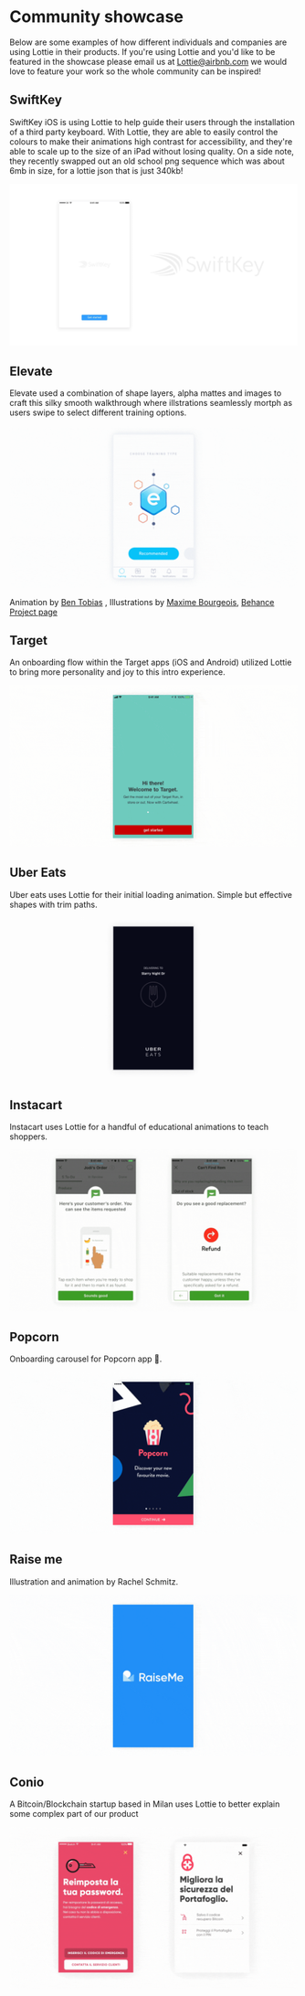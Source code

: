 # Community showcase

Below are some examples of how different individuals and companies are using Lottie in their products. If you're using Lottie and you'd like to be featured in the showcase please email us at [Lottie@airbnb.com](Lottie@airbnb.com) we would love to feature your work so the whole community can be inspired!


## SwiftKey

SwiftKey iOS is using Lottie to help guide their users through the installation of a third party keyboard. With Lottie, they are able to easily control the colours to make their animations high contrast for accessibility, and they're able to scale up to the size of an iPad without losing quality. On a side note, they recently swapped out an old school png sequence which was about 6mb in size, for a lottie json that is just 340kb! 


![Swift Key](/images/ShowcaseSwiftKeyiOS.gif)



## Elevate

Elevate used a combination of shape layers, alpha mattes and images to craft this silky smooth walkthrough where illstrations seamlessly mortph as users swipe to select different training options.

![Elevate](/images/ShowcaseElevate.gif)

Animation by [Ben Tobias](https://dribbble.com/shots/3474396-Custom-Training-Morph-Animations)
, Illustrations by [Maxime Bourgeois](https://dribbble.com/shots/3473117-Elevate-Custom-Training-Sessions-Animation), [Behance Project page](https://www.behance.net/gallery/51581275/ELEVATE-Custom-Training-Sessions)


## Target

An onboarding flow within the Target apps (iOS and Android) utilized Lottie to bring more personality and joy to this intro experience.

![Target](/images/ShowcaseTarget.gif)


## Uber Eats

Uber eats uses Lottie for their initial loading animation. Simple but effective shapes with trim paths.

![Uber Eats](/images/ShowcaseUberEats.gif)


## Instacart

Instacart uses Lottie for a handful of educational animations to teach shoppers.

![Instacart](/images/ShowcaseInstacart.gif)


## Popcorn

Onboarding carousel for Popcorn app 🍿. 

![Popcorn](/images/ShowcasePopcorn.gif)


## Raise me

Illustration and animation by Rachel Schmitz.

![Raiseme](/images/ShowcaseRaiseme.gif)


## Conio

A Bitcoin/Blockchain startup based in Milan uses  Lottie to better explain some complex part of our product

![Conio](/images/ShowcaseConio.gif)

